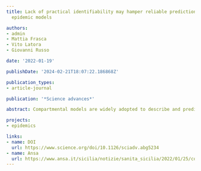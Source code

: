 ```yaml
---
title: Lack of practical identifiability may hamper reliable predictions in COVID-19
  epidemic models

authors:
- admin
- Mattia Frasca
- Vito Latora
- Giovanni Russo

date: '2022-01-19'

publishDate: '2024-02-21T18:07:22.186868Z'

publication_types:
- article-journal

publication: '*Science advances*'

abstract: Compartmental models are widely adopted to describe and predict the spreading of infectious diseases. The unknown parameters of these models need to be estimated from the data. Furthermore, when some of the model variables are not empirically accessible, as in the case of asymptomatic carriers of coronavirus disease 2019 (COVID-19), they have to be obtained as an outcome of the model. Here, we introduce a framework to quantify how the uncertainty in the data affects the determination of the parameters and the evolution of the unmeasured variables of a given model. We illustrate how the method is able to characterize different regimes of identifiability, even in models with few compartments. Last, we discuss how the lack of identifiability in a realistic model for COVID-19 may prevent reliable predictions of the epidemic dynamics.

projects: 
- epidemics

links:
- name: DOI
  url: https://www.science.org/doi/10.1126/sciadv.abg5234
- name: Ansa
  url: https://www.ansa.it/sicilia/notizie/sanita_sicilia/2022/01/25/covid-ateneo-catania-studia-affidabilita-modelli-previsione_e3f1ab3b-f22d-490f-84bd-bee9a1cf15ee.html
---
```

